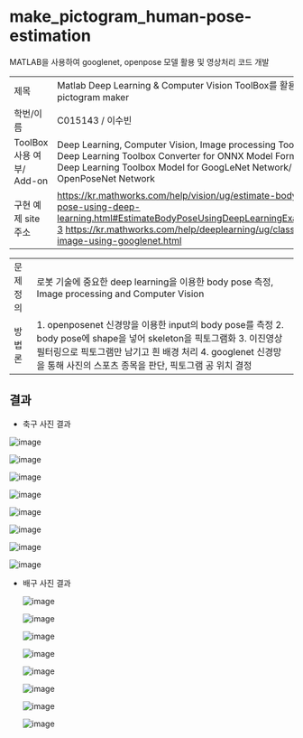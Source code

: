 # make_pictogram_human-pose-estimation

MATLAB을 사용하여 googlenet, openpose 모델 활용 및 영상처리 코드 개발

|  |  |
| --- | --- |
| 제목 |Matlab Deep Learning & Computer Vision ToolBox를 활용한 pictogram maker |
|학번/이름|C015143 / 이수빈 |
| ToolBox 사용 여부/ Add-on| Deep Learning, Computer Vision, Image processing Toolbox / Deep Learning Toolbox Converter for ONNX Model Format, Deep Learning Toolbox Model for GoogLeNet Network/ OpenPoseNet Network |
| 구현 예제 site 주소| https://kr.mathworks.com/help/vision/ug/estimate-body-pose-using-deep-learning.html#EstimateBodyPoseUsingDeepLearningExample-3 https://kr.mathworks.com/help/deeplearning/ug/classify-image-using-googlenet.html|

|  |  |
| --- | --- |
| 문제정의 |로봇 기술에 중요한 deep learning을 이용한 body pose 측정, Image processing and Computer Vision|
| 방법론 | 1. openposenet 신경망을 이용한 input의 body pose를 측정 2. body pose에 shape을 넣어 skeleton을 픽토그램화 3. 이진영상 필터링으로 픽토그램만 남기고 흰 배경 처리 4. googlenet 신경망을 통해 사진의 스포츠 종목을 판단, 픽토그램 공 위치 결정|


## 결과
  
* 축구 사진 결과
  
![image](https://github.com/subin111/human_pose_estimation/assets/143717650/947e5bcb-b66f-4009-b199-be7b1d713775)
  
![image](https://github.com/subin111/human_pose_estimation/assets/143717650/0ece45f4-e127-4b44-9285-4799d4d1e232)
  
![image](https://github.com/subin111/human_pose_estimation/assets/143717650/d3ffea21-402f-4028-b7c7-d8529be1f759)
  
![image](https://github.com/subin111/human_pose_estimation/assets/143717650/4d76f1e7-e0dd-4e24-9f32-9571176928c8)
  
![image](https://github.com/subin111/human_pose_estimation/assets/143717650/14f0f26e-4b49-4db6-83c4-c3cea297a365)
  
![image](https://github.com/subin111/human_pose_estimation/assets/143717650/4f1d9e12-e98f-4d67-a9fe-392fd424e996)
  
![image](https://github.com/subin111/human_pose_estimation/assets/143717650/0e56a6ae-2592-4719-99df-baf70a5d73e8)
  
![image](https://github.com/subin111/human_pose_estimation/assets/143717650/e3a3aca5-4518-438a-866c-198e96db35e4)

  * 배구 사진 결과

    ![image](https://github.com/subin111/human_pose_estimation/assets/143717650/8d45f7e2-db4f-408a-b05e-5ac9f71b1e2c)

    ![image](https://github.com/subin111/human_pose_estimation/assets/143717650/a797ef18-8ff2-4641-a8d0-6fd86853b143)

    ![image](https://github.com/subin111/human_pose_estimation/assets/143717650/ded12583-2a09-4b50-9449-e5d1ab676d08)

    ![image](https://github.com/subin111/human_pose_estimation/assets/143717650/a45ce7e0-54c6-47d3-b475-5c1ee1a7a8db)

    ![image](https://github.com/subin111/human_pose_estimation/assets/143717650/0d5222cd-27f7-4caf-92c5-cb1c2a5e1109)

    ![image](https://github.com/subin111/human_pose_estimation/assets/143717650/74c88d34-949c-4aed-9825-67171f4c7864)

    ![image](https://github.com/subin111/human_pose_estimation/assets/143717650/46f85b24-74e1-4d05-af28-5222c65743a6)

    ![image](https://github.com/subin111/human_pose_estimation/assets/143717650/c47cbd6c-732b-4b88-9857-5549588ec874)









    

    
